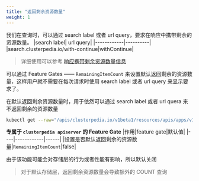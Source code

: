 ```yaml
---
title: "返回剩余资源数量"
weight: 1
---
```

我们在查询时，可以通过 search label 或者 url query，要求在响应中携带剩余的资源数量。
|search label| url query|
|------------|----------|
|search.clusterpedia.io/with-continue|withContinue|
> 详细使用可以参考 [响应携带剩余资源数量信息](../search/multi-cluster/#响应携带剩余资源数量信息)

可以通过 Feature Gates —— `RemainingItemCount` 来设置默认返回剩余的资源数量，这样用户就不需要在每次请求时使用 search label 或者 url query 来显示要求了。

在默认返回剩余资源数量时，用于依然可以通过 search label 或者 url quera 来不返回剩余的资源数量
```bash
kubectl get --raw="/apis/clusterpedia.io/v1beta1/resources/apis/apps/v1/deployments?withRemainingCount=false&limit=1" | jq
```

**专属于 `clusterpedia apiserver` 的 Feature Gate**
|作用|feature gate|默认值|
|----|------------|------|
|设置是否默认返回剩余的资源数量|`RemainingItemCount`|false|

由于该功能可能会对存储层的行为或者性能有影响，所以默认关闭
> 对于默认存储层，返回剩余资源数量会导致额外的 COUNT 查询
